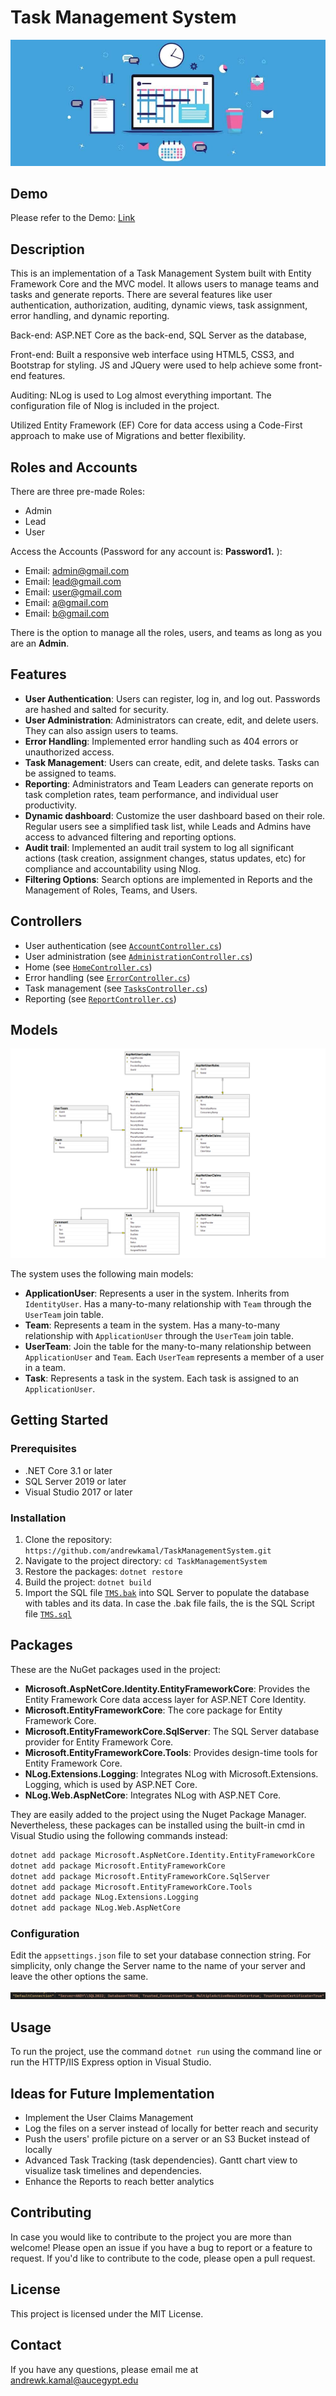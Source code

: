 # Task Management System
![alt text](https://github.com/andrewkamal/TaskManagementSystem/blob/master/TaskManagementSystem/wwwroot/images/TMS.jpg)

## Demo

Please refer to the Demo: [Link](https://drive.google.com/file/d/1xQE1i0sDifMSTsj1B-N7yncsbHqaurcQ/view?usp=drive_link)

## Description

This is an implementation of a Task Management System built with Entity Framework Core and the MVC model. It allows users to manage teams and tasks and generate reports. There are several features like user authentication, authorization, auditing, dynamic views, task assignment, error handling, and dynamic reporting. 

Back-end: ASP.NET Core as the back-end, SQL Server as the database,

Front-end: Built a responsive web interface using HTML5, CSS3, and Bootstrap for styling. JS and JQuery were used to help achieve some front-end features.

Auditing: NLog is used to Log almost everything important. The configuration file of Nlog is included in the project.

Utilized Entity Framework (EF) Core for data access using a Code-First approach to make use of Migrations and better flexibility.


## Roles and Accounts

There are three pre-made Roles: 
- Admin
- Lead
- User

Access the Accounts (Password for any account is: **Password1.** ): 
- Email: admin@gmail.com
- Email: lead@gmail.com
- Email: user@gmail.com
- Email: a@gmail.com
- Email: b@gmail.com

There is the option to manage all the roles, users, and teams as long as you are an **Admin**.


## Features

- **User Authentication**: Users can register, log in, and log out. Passwords are hashed and salted for security.
- **User Administration**: Administrators can create, edit, and delete users. They can also assign users to teams.
- **Error Handling**: Implemented error handling such as 404 errors or unauthorized access.
- **Task Management**: Users can create, edit, and delete tasks. Tasks can be assigned to teams.
- **Reporting**: Administrators and Team Leaders can generate reports on task completion rates, team performance, and individual user productivity.
- **Dynamic dashboard**: Customize the user dashboard based on their role. Regular users see a simplified task list, while Leads and Admins have access to advanced filtering and reporting options.
- **Audit trail**: Implemented an audit trail system to log all significant actions (task creation, assignment changes, status updates, etc) for compliance and accountability using Nlog.
- **Filtering Options**: Search options are implemented in Reports and the Management of Roles, Teams, and Users.

## Controllers

- User authentication (see [`AccountController.cs`](TaskManagementSystem/Controllers/AccountController.cs))
- User administration (see [`AdministrationController.cs`](TaskManagementSystem/Controllers/AdministrationController.cs))
- Home (see [`HomeController.cs`](TaskManagementSystem/Controllers/HomeController.cs))
- Error handling (see [`ErrorController.cs`](TaskManagementSystem/Controllers/ErrorController.cs))
- Task management (see [`TasksController.cs`](TaskManagementSystem/Controllers/TasksController.cs))
- Reporting (see [`ReportController.cs`](TaskManagementSystem/Controllers/ReportController.cs))


## Models

![alt text](https://github.com/andrewkamal/TaskManagementSystem/blob/master/TaskManagementSystem/wwwroot/images/ERD.png)

The system uses the following main models:

- **ApplicationUser**: Represents a user in the system. Inherits from `IdentityUser`. Has a many-to-many relationship with `Team` through the `UserTeam` join table.
- **Team**: Represents a team in the system. Has a many-to-many relationship with `ApplicationUser` through the `UserTeam` join table.
- **UserTeam**: Join the table for the many-to-many relationship between `ApplicationUser` and `Team`. Each `UserTeam` represents a member of a user in a team.
- **Task**: Represents a task in the system. Each task is assigned to an `ApplicationUser`.

## Getting Started

### Prerequisites

- .NET Core 3.1 or later
- SQL Server 2019 or later
- Visual Studio 2017 or later

### Installation

1. Clone the repository: `https://github.com/andrewkamal/TaskManagementSystem.git`
2. Navigate to the project directory: `cd TaskManagementSystem`
3. Restore the packages: `dotnet restore`
4. Build the project: `dotnet build`
5. Import the SQL file [`TMS.bak`](https://github.com/andrewkamal/TaskManagementSystem/blob/master/TMS.bak) into SQL Server to populate the database with tables and its data. In case the .bak file fails, the is the SQL Script file [`TMS.sql`](https://github.com/andrewkamal/TaskManagementSystem/blob/master/TMS.sql)

## Packages

These are the NuGet packages used in the project:

- **Microsoft.AspNetCore.Identity.EntityFrameworkCore**: Provides the Entity Framework Core data access layer for ASP.NET Core Identity.
- **Microsoft.EntityFrameworkCore**: The core package for Entity Framework Core.
- **Microsoft.EntityFrameworkCore.SqlServer**: The SQL Server database provider for Entity Framework Core.
- **Microsoft.EntityFrameworkCore.Tools**: Provides design-time tools for Entity Framework Core.
- **NLog.Extensions.Logging**: Integrates NLog with Microsoft.Extensions. Logging, which is used by ASP.NET Core.
- **NLog.Web.AspNetCore**: Integrates NLog with ASP.NET Core.

They are easily added to the project using the Nuget Package Manager. Nevertheless, these packages can be installed using the built-in cmd in Visual Studio using the following commands instead:

```bash
dotnet add package Microsoft.AspNetCore.Identity.EntityFrameworkCore
dotnet add package Microsoft.EntityFrameworkCore
dotnet add package Microsoft.EntityFrameworkCore.SqlServer
dotnet add package Microsoft.EntityFrameworkCore.Tools
dotnet add package NLog.Extensions.Logging
dotnet add package NLog.Web.AspNetCore
```

### Configuration

Edit the `appsettings.json` file to set your database connection string. For simplicity, only change the Server name to the name of your server and leave the other options the same.

![alt text](https://github.com/andrewkamal/TaskManagementSystem/blob/master/TaskManagementSystem/wwwroot/images/appsettings.png)

## Usage

To run the project, use the command `dotnet run` using the command line or run the HTTP/IIS Express option in Visual Studio.

## Ideas for Future Implementation
- Implement the User Claims Management
- Log the files on a server instead of locally for better reach and security
- Push the users' profile picture on a server or an S3 Bucket instead of locally
- Advanced Task Tracking (task dependencies). Gantt chart view to visualize task timelines and dependencies.
- Enhance the Reports to reach better analytics

## Contributing

In case you would like to contribute to the project you are more than welcome! Please open an issue if you have a bug to report or a feature to request. If you'd like to contribute to the code, please open a pull request.

## License

This project is licensed under the MIT License.

## Contact

If you have any questions, please email me at andrewk.kamal@aucegypt.edu
